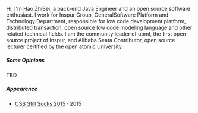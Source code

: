 Hi, I'm Hao ZhiBei, a back-end Java Engineer and an open source software enthusiast. I work for Inspur Group, GeneralSoftware Platform and Technology Department, responsible for low code development platform, distributed transaction, open source low code modeling language and other related technical fields. I am the community leader of ubml, the first open source project of Inspur, and Alibaba Seata Contributor, open source lecturer certified by the open atomic University.

##### Some Opinions

TBD

##### Appearence

- [CSS Still Sucks 2015][2] · 2015

[2]: //huangxuan.me/2015/12/28/css-sucks-2015/